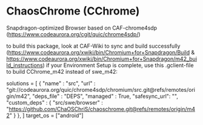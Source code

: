 # ChaosChrome (CChrome)
Snapdragon-optimized Browser based on CAF-chrome4sdp (https://www.codeaurora.org/cgit/quic/chrome4sdp/)

to build this package, look at CAF-Wiki  to sync and build  successfully (https://www.codeaurora.org/xwiki/bin/Chromium+for+Snapdragon/Build & https://www.codeaurora.org/xwiki/bin/Chromium+for+Snapdragon/m42_build_instructions)
if your Environment Setup is complete, use this .gclient-file to build CChrome_m42 instead of swe_m42: 

solutions = [
  { "name"        : "src",
    "url"         : "git://codeaurora.org/quic/chrome4sdp/chromium/src.git@refs/remotes/origin/m42",
    "deps_file"   : "DEPS",
    "managed"     : True,
    "safesync_url": "",
"custom_deps" : {
      "src/swe/browser" : "https://github.com/ChaOSChriS/chaoschrome.git@refs/remotes/origin/m42"
    }
  },
]
target_os = ["android"]

